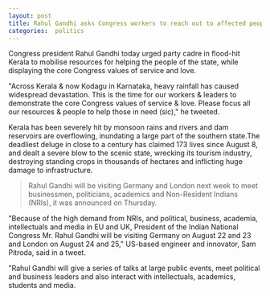 ```yaml
---
layout: post
title: Rahul Gandhi asks Congress workers to reach out to affected people in flood-hit Kerala
categories:  politics
---
```


 Congress president Rahul Gandhi today urged party cadre in flood-hit Kerala to mobilise resources for helping the people of the state, while displaying the core Congress values of service and love.

"Across Kerala & now Kodagu in Karnataka, heavy rainfall has caused widespread devastation. This is the time for our workers & leaders to demonstrate the core Congress values of service & love. Please focus all our resources & people to help those in need (sic)," he tweeted.

Kerala has been severely hit by monsoon rains and rivers and dam reservoirs are overflowing, inundating a large part of the southern state.The deadliest deluge in close to a century has claimed 173 lives since August 8, and dealt a severe blow to the scenic state, wrecking its tourism industry, destroying standing crops in thousands of hectares and inflicting huge damage to infrastructure. 

> Rahul Gandhi will be visiting Germany and London next week to meet businessmen, politicians, academics and Non-Resident Indians (NRIs), it was announced on Thursday.

"Because of the high demand from NRIs, and political, business, academia, intellectuals and media in EU and UK, President of the Indian National Congress Mr. Rahul Gandhi will be visiting Germany on August 22 and 23 and London on August 24 and 25," US-based engineer and innovator, Sam Pitroda, said in a tweet. 

"Rahul Gandhi will give a series of talks at large public events, meet political and business leaders and also interact with intellectuals, academics, students and media.